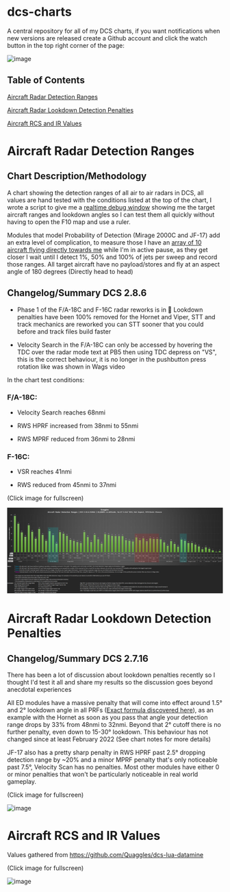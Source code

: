 # dcs-charts

A central repository for all of my DCS charts, if you want notifications when new versions are released create a Github account and click the watch button in the top right corner of the page:

![image](https://user-images.githubusercontent.com/8382945/210178949-51f73346-8842-42b4-ae86-75b22b656757.png)

## Table of Contents

[Aircraft Radar Detection Ranges](https://github.com/Quaggles/dcs-charts#aircraft-radar-detection-ranges)

[Aircraft Radar Lookdown Detection Penalties](https://github.com/Quaggles/dcs-charts#aircraft-radar-lookdown-detection-penalties)

[Aircraft RCS and IR Values](https://github.com/Quaggles/dcs-charts#aircraft-rcs-and-ir-values)

# Aircraft Radar Detection Ranges

## Chart Description/Methodology

A chart showing the detection ranges of all air to air radars in DCS, all values are hand tested with the conditions listed at the top of the chart, I wrote a script to give me a [realtime debug window](https://cdn.discordapp.com/attachments/287928410687406080/1035942996622979082/unknown.png) showing me the target aircraft ranges and lookdown angles so I can test them all quickly without having to open the F10 map and use a ruler.

Modules that model Probability of Detection (Mirage 2000C and JF-17) add an extra level of complication, to measure those I have an [array of 10 aircraft flying directly towards me](https://cdn.discordapp.com/attachments/287928410687406080/1035943238256836628/unknown.png) while I'm in active pause, as they get closer I wait until I detect 1%, 50% and 100% of jets per sweep and record those ranges. All target aircraft have no payload/stores and fly at an aspect angle of 180 degrees (Directly head to head)

## Changelog/Summary DCS 2.8.6

* Phase 1 of the F/A-18C and F-16C radar reworks is in 🎉 Lookdown penalties have been 100% removed for the Hornet and Viper, STT and track mechanics are reworked you can STT sooner that you could before and track files build faster

* Velocity Search in the F/A-18C can only be accessed by hovering the TDC over the radar mode text at PB5 then using TDC depress on "VS", this is the correct behaviour, it is no longer in the pushbutton press rotation like was shown in Wags video

In the chart test conditions:

### F/A-18C:

* Velocity Search reaches 68nmi

* RWS HPRF increased from 38nmi to 55nmi

* RWS MPRF reduced from 36nmi to 28nmi

### F-16C:

* VSR reaches 41nmi

* RWS reduced from 45nmi to 37nmi

(Click image for fullscreen)

![image](https://raw.githubusercontent.com/Quaggles/dcs-charts/master/Aircraft%20Radar%20Detection%20Ranges/Quaggles%20Aircraft%20Radar%20Detection%20Ranges%202.8.6.41066.png)

# Aircraft Radar Lookdown Detection Penalties

## Changelog/Summary DCS 2.7.16

There has been a lot of discussion about lookdown penalties recently so I thought I'd test it all and share my results so the discussion goes beyond anecdotal experiences

All ED modules have a massive penalty that will come into effect around 1.5° and 2° lookdown angle in all PRFs ([Exact formula discovered here](https://www.reddit.com/r/hoggit/comments/who13a/dcs_2716_aircraft_radar_lookdown_penalties_chart/ij7du4h/)), as an example with the Hornet as soon as you pass that angle your detection range drops by 33% from 48nmi to 32nmi. Beyond that 2° cutoff there is no further penalty, even down to 15-30° lookdown. This behaviour has not changed since at least February 2022 (See chart notes for more details)

JF-17 also has a pretty sharp penalty in RWS HPRF past 2.5° dropping detection range by ~20% and a minor MPRF penalty that's only noticeable past 7.5°, Velocity Scan has no penalties. Most other modules have either 0 or minor penalties that won't be particularly noticeable in real world gameplay.

(Click image for fullscreen)

![image](https://user-images.githubusercontent.com/8382945/210195354-dda9879d-6b80-462a-b192-b753f5e8a057.png)

# Aircraft RCS and IR Values

Values gathered from https://github.com/Quaggles/dcs-lua-datamine

(Click image for fullscreen)

![image](https://user-images.githubusercontent.com/8382945/210195363-d8803e4b-ce1d-440c-89a6-6f863acd3d22.png)
